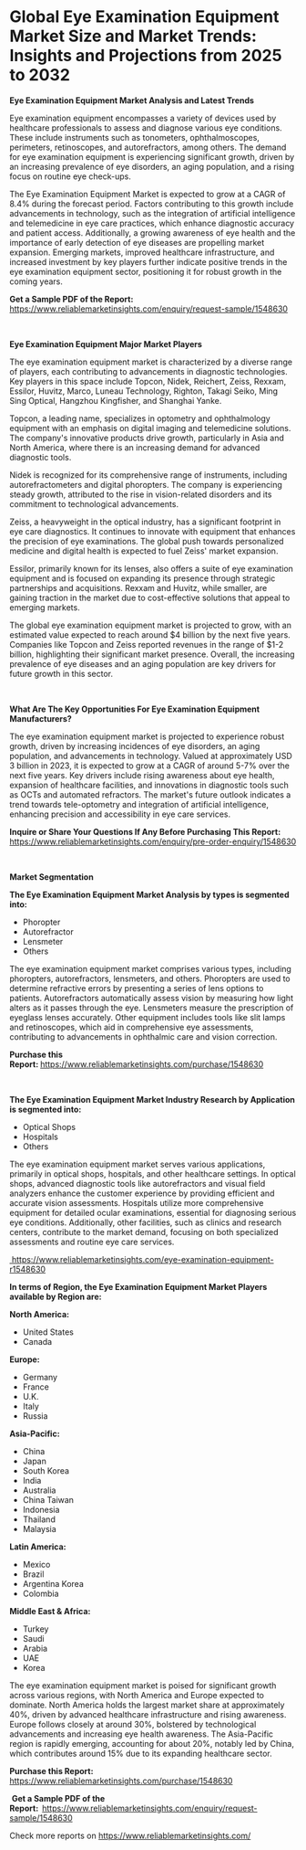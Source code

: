 <p><h1>Global Eye Examination Equipment Market Size and Market Trends: Insights and Projections from 2025 to 2032</h1></p><p><strong>Eye Examination Equipment Market Analysis and Latest Trends</strong></p>
<p><p>Eye examination equipment encompasses a variety of devices used by healthcare professionals to assess and diagnose various eye conditions. These include instruments such as tonometers, ophthalmoscopes, perimeters, retinoscopes, and autorefractors, among others. The demand for eye examination equipment is experiencing significant growth, driven by an increasing prevalence of eye disorders, an aging population, and a rising focus on routine eye check-ups.</p><p>The Eye Examination Equipment Market is expected to grow at a CAGR of 8.4% during the forecast period. Factors contributing to this growth include advancements in technology, such as the integration of artificial intelligence and telemedicine in eye care practices, which enhance diagnostic accuracy and patient access. Additionally, a growing awareness of eye health and the importance of early detection of eye diseases are propelling market expansion. Emerging markets, improved healthcare infrastructure, and increased investment by key players further indicate positive trends in the eye examination equipment sector, positioning it for robust growth in the coming years.</p></p>
<p><strong>Get a Sample PDF of the Report:&nbsp;</strong> <a href="https://www.reliablemarketinsights.com/enquiry/request-sample/1548630?utm_campaign=3040&utm_medium=2&utm_source=Github&utm_content=ia&utm_term=10042025&utm_id=eye-examination-equipment">https://www.reliablemarketinsights.com/enquiry/request-sample/1548630</a></p>
<p>&nbsp;</p>
<p><strong>Eye Examination Equipment Major Market Players</strong></p>
<p><p>The eye examination equipment market is characterized by a diverse range of players, each contributing to advancements in diagnostic technologies. Key players in this space include Topcon, Nidek, Reichert, Zeiss, Rexxam, Essilor, Huvitz, Marco, Luneau Technology, Righton, Takagi Seiko, Ming Sing Optical, Hangzhou Kingfisher, and Shanghai Yanke. </p><p>Topcon, a leading name, specializes in optometry and ophthalmology equipment with an emphasis on digital imaging and telemedicine solutions. The company's innovative products drive growth, particularly in Asia and North America, where there is an increasing demand for advanced diagnostic tools.</p><p>Nidek is recognized for its comprehensive range of instruments, including autorefractometers and digital phoropters. The company is experiencing steady growth, attributed to the rise in vision-related disorders and its commitment to technological advancements.</p><p>Zeiss, a heavyweight in the optical industry, has a significant footprint in eye care diagnostics. It continues to innovate with equipment that enhances the precision of eye examinations. The global push towards personalized medicine and digital health is expected to fuel Zeiss' market expansion.</p><p>Essilor, primarily known for its lenses, also offers a suite of eye examination equipment and is focused on expanding its presence through strategic partnerships and acquisitions. Rexxam and Huvitz, while smaller, are gaining traction in the market due to cost-effective solutions that appeal to emerging markets.</p><p>The global eye examination equipment market is projected to grow, with an estimated value expected to reach around $4 billion by the next five years. Companies like Topcon and Zeiss reported revenues in the range of $1-2 billion, highlighting their significant market presence. Overall, the increasing prevalence of eye diseases and an aging population are key drivers for future growth in this sector.</p></p>
<p>&nbsp;</p>
<p><strong>What Are The Key Opportunities For Eye Examination Equipment Manufacturers?</strong></p>
<p><p>The eye examination equipment market is projected to experience robust growth, driven by increasing incidences of eye disorders, an aging population, and advancements in technology. Valued at approximately USD 3 billion in 2023, it is expected to grow at a CAGR of around 5-7% over the next five years. Key drivers include rising awareness about eye health, expansion of healthcare facilities, and innovations in diagnostic tools such as OCTs and automated refractors. The market's future outlook indicates a trend towards tele-optometry and integration of artificial intelligence, enhancing precision and accessibility in eye care services.</p></p>
<p><strong>Inquire or Share Your Questions If Any Before Purchasing This Report:</strong> <a href="https://www.reliablemarketinsights.com/enquiry/pre-order-enquiry/1548630?utm_campaign=3040&utm_medium=2&utm_source=Github&utm_content=ia&utm_term=10042025&utm_id=eye-examination-equipment">https://www.reliablemarketinsights.com/enquiry/pre-order-enquiry/1548630</a></p>
<p>&nbsp;</p>
<p><strong>Market Segmentation</strong></p>
<p><strong>The Eye Examination Equipment Market Analysis by types is segmented into:</strong></p>
<p><ul><li>Phoropter</li><li>Autorefractor</li><li>Lensmeter</li><li>Others</li></ul></p>
<p><p>The eye examination equipment market comprises various types, including phoropters, autorefractors, lensmeters, and others. Phoropters are used to determine refractive errors by presenting a series of lens options to patients. Autorefractors automatically assess vision by measuring how light alters as it passes through the eye. Lensmeters measure the prescription of eyeglass lenses accurately. Other equipment includes tools like slit lamps and retinoscopes, which aid in comprehensive eye assessments, contributing to advancements in ophthalmic care and vision correction.</p></p>
<p><strong>Purchase this Report:&nbsp;</strong><a href="https://www.reliablemarketinsights.com/purchase/1548630?utm_campaign=3040&utm_medium=2&utm_source=Github&utm_content=ia&utm_term=10042025&utm_id=eye-examination-equipment">https://www.reliablemarketinsights.com/purchase/1548630</a></p>
<p>&nbsp;</p>
<p><strong>The Eye Examination Equipment Market Industry Research by Application is segmented into:</strong></p>
<p><ul><li>Optical Shops</li><li>Hospitals</li><li>Others</li></ul></p>
<p><p>The eye examination equipment market serves various applications, primarily in optical shops, hospitals, and other healthcare settings. In optical shops, advanced diagnostic tools like autorefractors and visual field analyzers enhance the customer experience by providing efficient and accurate vision assessments. Hospitals utilize more comprehensive equipment for detailed ocular examinations, essential for diagnosing serious eye conditions. Additionally, other facilities, such as clinics and research centers, contribute to the market demand, focusing on both specialized assessments and routine eye care services.</p></p>
<p><a href="https://www.reliablemarketinsights.com/eye-examination-equipment-r1548630?utm_campaign=3040&utm_medium=2&utm_source=Github&utm_content=ia&utm_term=10042025&utm_id=eye-examination-equipment">&nbsp;https://www.reliablemarketinsights.com/eye-examination-equipment-r1548630</a></p>
<p><strong>In terms of Region, the Eye Examination Equipment Market Players available by Region are:</strong></p>
<p>
    <p> <strong> North America: </strong>
        <ul>
            <li>United States</li>
            <li>Canada</li>
        </ul>
        </p> 
    <p> <strong> Europe: </strong>
        <ul>
            <li>Germany</li>
            <li>France</li>
            <li>U.K.</li>
            <li>Italy</li>
            <li>Russia</li>
        </ul>
        </p> 
    <p> <strong> Asia-Pacific: </strong>
        <ul>
            <li>China</li>
            <li>Japan</li>
            <li>South Korea</li>
            <li>India</li>
            <li>Australia</li>
            <li>China Taiwan</li>
            <li>Indonesia</li>
            <li>Thailand</li>
            <li>Malaysia</li>
        </ul>
        </p> 
    <p> <strong> Latin America: </strong>
        <ul>
            <li>Mexico</li>
            <li>Brazil</li>
            <li>Argentina Korea</li>
            <li>Colombia</li>
        </ul>
        </p> 
    <p> <strong> Middle East & Africa: </strong>
        <ul>
            <li>Turkey</li>
            <li>Saudi</li>
            <li>Arabia</li>
            <li>UAE</li>
            <li>Korea</li>
        </ul>
    </p>
    </p>
<p><p>The eye examination equipment market is poised for significant growth across various regions, with North America and Europe expected to dominate. North America holds the largest market share at approximately 40%, driven by advanced healthcare infrastructure and rising awareness. Europe follows closely at around 30%, bolstered by technological advancements and increasing eye health awareness. The Asia-Pacific region is rapidly emerging, accounting for about 20%, notably led by China, which contributes around 15% due to its expanding healthcare sector.</p></p>
<p><strong>Purchase this Report: </strong><a href="https://www.reliablemarketinsights.com/purchase/1548630?utm_campaign=3040&utm_medium=2&utm_source=Github&utm_content=ia&utm_term=10042025&utm_id=eye-examination-equipment">https://www.reliablemarketinsights.com/purchase/1548630</a></p>
<p>&nbsp;<strong>Get a Sample PDF of the Report:&nbsp;&nbsp;</strong><a href="https://www.reliablemarketinsights.com/enquiry/request-sample/1548630?utm_campaign=3040&utm_medium=2&utm_source=Github&utm_content=ia&utm_term=10042025&utm_id=eye-examination-equipment">https://www.reliablemarketinsights.com/enquiry/request-sample/1548630</a></p>
<p><strong></strong></p>
<p>Check more reports on <a href="https://www.reliablemarketinsights.com/?utm_campaign=3040&utm_medium=2&utm_source=Github&utm_content=ia&utm_term=10042025&utm_id=eye-examination-equipment">https://www.reliablemarketinsights.com/</a></p>